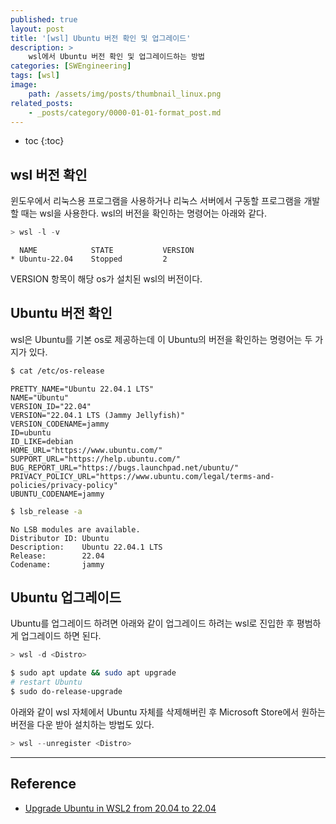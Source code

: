 ```yaml
---
published: true
layout: post
title: '[wsl] Ubuntu 버전 확인 및 업그레이드'
description: >
    wsl에서 Ubuntu 버전 확인 및 업그레이드하는 방법
categories: [SWEngineering]
tags: [wsl]
image:
    path: /assets/img/posts/thumbnail_linux.png
related_posts:
    - _posts/category/0000-01-01-format_post.md
---
```

* toc
{:toc}

## wsl 버전 확인

윈도우에서 리눅스용 프로그램을 사용하거나 리눅스 서버에서 구동할 프로그램을 개발할 때는 wsl을 사용한다. wsl의 버전을 확인하는 명령어는 아래와 같다.  

```powershell
> wsl -l -v
```
```
  NAME            STATE           VERSION
* Ubuntu-22.04    Stopped         2
```

VERSION 항목이 해당 os가 설치된 wsl의 버전이다.  

## Ubuntu 버전 확인

wsl은 Ubuntu를 기본 os로 제공하는데 이 Ubuntu의 버전을 확인하는 명령어는 두 가지가 있다.  

```bash
$ cat /etc/os-release
```
```
PRETTY_NAME="Ubuntu 22.04.1 LTS"
NAME="Ubuntu"
VERSION_ID="22.04"
VERSION="22.04.1 LTS (Jammy Jellyfish)"
VERSION_CODENAME=jammy
ID=ubuntu
ID_LIKE=debian
HOME_URL="https://www.ubuntu.com/"
SUPPORT_URL="https://help.ubuntu.com/"
BUG_REPORT_URL="https://bugs.launchpad.net/ubuntu/"
PRIVACY_POLICY_URL="https://www.ubuntu.com/legal/terms-and-policies/privacy-policy"
UBUNTU_CODENAME=jammy
```

```bash
$ lsb_release -a
```
```
No LSB modules are available.
Distributor ID: Ubuntu
Description:    Ubuntu 22.04.1 LTS
Release:        22.04
Codename:       jammy
```

## Ubuntu 업그레이드

Ubuntu를 업그레이드 하려면 아래와 같이 업그레이드 하려는 wsl로 진입한 후 평범하게 업그레이드 하면 된다.  

```powershell
> wsl -d <Distro>
```
```bash
$ sudo apt update && sudo apt upgrade
# restart Ubuntu
$ sudo do-release-upgrade
```

아래와 같이 wsl 자체에서 Ubuntu 자체를 삭제해버린 후 Microsoft Store에서 원하는 버전을 다운 받아 설치하는 방법도 있다.  

```powershell
> wsl --unregister <Distro>
```

---
## Reference
- [Upgrade Ubuntu in WSL2 from 20.04 to 22.04](https://askubuntu.com/questions/1428423/upgrade-ubuntu-in-wsl2-from-20-04-to-22-04)